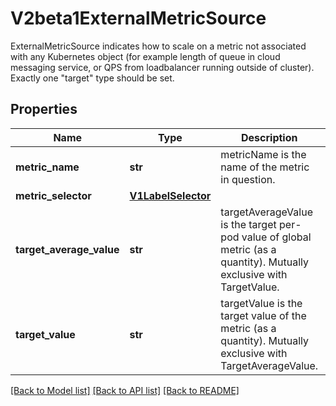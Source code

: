 # V2beta1ExternalMetricSource

ExternalMetricSource indicates how to scale on a metric not associated with any Kubernetes object (for example length of queue in cloud messaging service, or QPS from loadbalancer running outside of cluster). Exactly one \"target\" type should be set.

## Properties
Name | Type | Description | Notes
------------ | ------------- | ------------- | -------------
**metric_name** | **str** | metricName is the name of the metric in question. | 
**metric_selector** | [**V1LabelSelector**](V1LabelSelector.md) |  | [optional] 
**target_average_value** | **str** | targetAverageValue is the target per-pod value of global metric (as a quantity). Mutually exclusive with TargetValue. | [optional] 
**target_value** | **str** | targetValue is the target value of the metric (as a quantity). Mutually exclusive with TargetAverageValue. | [optional] 

[[Back to Model list]](../README.md#documentation-for-models) [[Back to API list]](../README.md#documentation-for-api-endpoints) [[Back to README]](../README.md)


